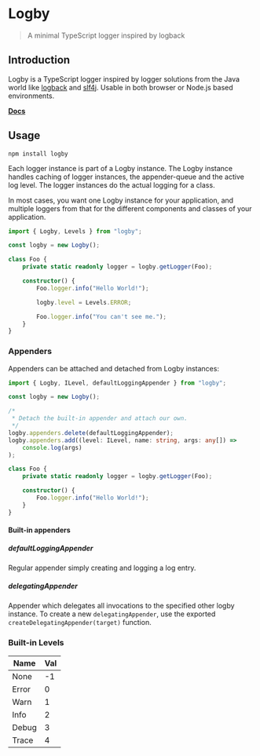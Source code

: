 # Logby

> A minimal TypeScript logger inspired by logback

## Introduction

Logby is a TypeScript logger inspired by logger solutions from the Java world
like [logback](https://logback.qos.ch/index.html) and [slf4j](https://www.slf4j.org/).
Usable in both browser or Node.js based environments.

**[Docs](https://felixrilling.github.io/logby/)**

## Usage

```shell
npm install logby
```

Each logger instance is part of a Logby instance.
The Logby instance handles caching of logger instances, the appender-queue and the active log level.
The logger instances do the actual logging for a class.

In most cases, you want one Logby instance for your application, and multiple loggers from that for
the different components and classes of your application.

```typescript
import { Logby, Levels } from "logby";

const logby = new Logby();

class Foo {
    private static readonly logger = logby.getLogger(Foo);

    constructor() {
        Foo.logger.info("Hello World!");

        logby.level = Levels.ERROR;

        Foo.logger.info("You can't see me.");
    }
}
```

### Appenders

Appenders can be attached and detached from Logby instances:

```typescript
import { Logby, ILevel, defaultLoggingAppender } from "logby";

const logby = new Logby();

/*
 * Detach the built-in appender and attach our own.
 */
logby.appenders.delete(defaultLoggingAppender);
logby.appenders.add((level: ILevel, name: string, args: any[]) =>
    console.log(args)
);

class Foo {
    private static readonly logger = logby.getLogger(Foo);

    constructor() {
        Foo.logger.info("Hello World!");
    }
}
```

#### Built-in appenders

##### defaultLoggingAppender

Regular appender simply creating and logging a log entry.

##### delegatingAppender

Appender which delegates all invocations to the specified other logby instance.
To create a new `delegatingAppender`, use the exported `createDelegatingAppender(target)` function.

### Built-in Levels

| Name  | Val |
| ----- | --- |
| None  | -1  |
| Error | 0   |
| Warn  | 1   |
| Info  | 2   |
| Debug | 3   |
| Trace | 4   |
